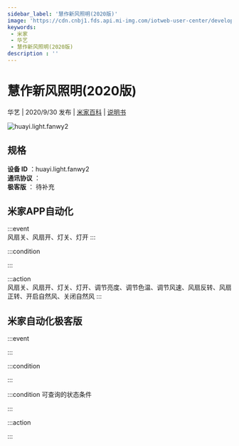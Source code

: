 ```yaml
---
sidebar_label: '慧作新风照明(2020版)'
image: 'https://cdn.cnbj1.fds.api.mi-img.com/iotweb-user-center/developer_1679047768919sfCzA4uM.png?GalaxyAccessKeyId=AKVGLQWBOVIRQ3XLEW&Expires=9223372036854775807&Signature=DdqG88x0q05+u0HFL+QomXnK5ek='
keywords: 
 - 米家
 - 华艺
 - 慧作新风照明(2020版)
description : ''
---
```

# 慧作新风照明(2020版)

华艺 | 2020/9/30 发布 | [米家百科](https://home.mi.com/webapp/content/baike/product/index.html?model=huayi.light.fanwy2) | [说明书](https://home.mi.com/views/introduction.html?model=huayi.light.fanwy2&region=cn)

![huayi.light.fanwy2](https://cdn.cnbj1.fds.api.mi-img.com/iotweb-user-center/developer_1679047768919sfCzA4uM.png?GalaxyAccessKeyId=AKVGLQWBOVIRQ3XLEW&Expires=9223372036854775807&Signature=DdqG88x0q05+u0HFL+QomXnK5ek=)

## 规格  
> 
**设备 ID** ：huayi.light.fanwy2  
**通讯协议** ：  
**极客版**  ： 待补充 


## 米家APP自动化  

:::event  
风扇关、风扇开、灯关、灯开
:::

:::condition  

:::

:::action   
风扇关、风扇开、灯关、灯开、调节亮度、调节色温、调节风速、风扇反转、风扇正转、开启自然风、关闭自然风
:::

## 米家自动化极客版  

:::event  

:::

:::condition  

:::

:::condition 可查询的状态条件  

:::

:::action  

:::

        
